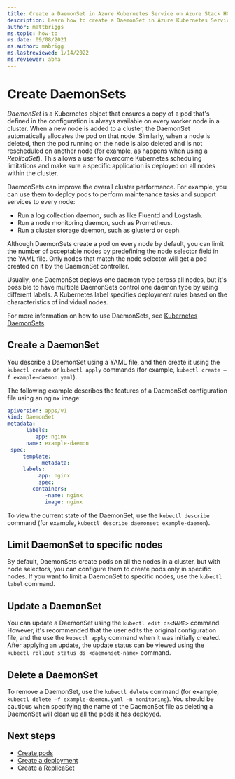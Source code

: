 ```yaml
---
title: Create a DaemonSet in Azure Kubernetes Service on Azure Stack HCI
description: Learn how to create a DaemonSet in Azure Kubernetes Service (AKS) on Azure Stack HCI.
author: mattbriggs
ms.topic: how-to
ms.date: 09/08/2021
ms.author: mabrigg 
ms.lastreviewed: 1/14/2022
ms.reviewer: abha
---
```


# Create DaemonSets

_DaemonSet_ is a Kubernetes object that ensures a copy of a pod that's defined in the configuration is always available on every worker node in a cluster. When a new node is added to a cluster, the DaemonSet automatically allocates the pod on that node. Similarly, when a node is deleted, then the pod running on the node is also deleted and is not rescheduled on another node (for example, as happens when using a _ReplicaSet_). This allows a user to overcome Kubernetes scheduling limitations and make sure a specific application is deployed on all nodes within the cluster.

DaemonSets can improve the overall cluster performance. For example, you can use them to deploy pods to perform maintenance tasks and support services to every node: 

- Run a log collection daemon, such as like Fluentd and Logstash.
- Run a node monitoring daemon, such as Prometheus.
- Run a cluster storage daemon, such as glusterd or ceph.

Although DaemonSets create a pod on every node by default, you can limit the number of acceptable nodes by predefining the node selector field in the YAML file. Only nodes that match the node selector will get a pod created on it by the DaemonSet controller. 

Usually, one DaemonSet deploys one daemon type across all nodes, but it's possible to have multiple DaemonSets control one daemon type by using different labels. A Kubernetes label specifies deployment rules based on the characteristics of individual nodes.

For more information on how to use DaemonSets, see [Kubernetes DaemonSets](https://kubernetes.io/docs/concepts/workloads/controllers/daemonset/).

## Create a DaemonSet

You describe a DaemonSet using a YAML file, and then create it using the `kubectl create` or `kubectl apply` commands (for example, `kubectl create –f example-daemon.yaml`).

The following example describes the features of a DaemonSet configuration file using an nginx image:

```yml
apiVersion: apps/v1  
kind: DaemonSet  
metadata: 
      labels: 
         app: nginx
      name: example-daemon
 spec:  
     template:
           metadata:
   	 labels:
       	  app: nginx
          spec:  
      	containers:  
       	    -name: nginx  
       	    image: nginx
```

To view the current state of the DaemonSet, use the `kubectl describe` command (for example, `kubectl describe daemonset example-daemon`).

## Limit DaemonSet to specific nodes

By default, DaemonSets create pods on all the nodes in a cluster, but with node selectors, you can configure them to create pods only in specific nodes. If you want to limit a DaemonSet to specific nodes, use the `kubectl label` command.

## Update a DaemonSet

You can update a DaemonSet using the `kubectl edit ds<NAME>` command. However, it's recommended that the user edits the original configuration file, and the use the `kubectl apply` command when it was initially created. After applying an update, the update status can be viewed using the `kubectl rollout status ds <daemonset-name>` command.

## Delete a DaemonSet

To remove a DaemonSet, use the `kubectl delete` command (for example, `kubectl delete –f example-daemon.yaml -n monitoring`). You should be cautious when specifying the name of the DaemonSet file as deleting a DaemonSet will clean up all the pods it has deployed.

## Next steps

- [Create pods](create-pods.md)
- [Create a deployment](create-deployments.md)
- [Create a ReplicaSet](create-replicasets.md)